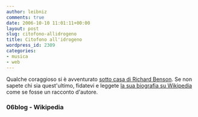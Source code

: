 ```yaml
---
author: leibniz
comments: true
date: 2006-10-10 11:01:11+00:00
layout: post
slug: citofono-allidrogeno
title: Citofono all'idrogeno
wordpress_id: 2309
categories:
- musica
- web
---
```


Qualche coraggioso si è avventurato [sotto casa di Richard Benson](http://feeds.blogo.it/~r/06blog/it/~3/35593546/dove-abita-richard-benson). Se non sapete chi sia quest'ultimo, fidatevi e leggete [la sua biografia su Wikipedia](http://it.wikipedia.org/wiki/Richard_Benson) come se fosse un racconto d'autore.

### 06blog - Wikipedia
